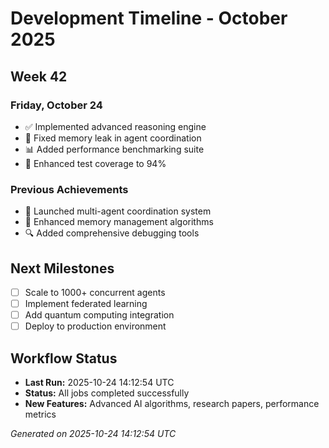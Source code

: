 # Development Timeline - October 2025

## Week 42

### Friday, October 24
- ✅ Implemented advanced reasoning engine
- 🔧 Fixed memory leak in agent coordination
- 📊 Added performance benchmarking suite
- 🧪 Enhanced test coverage to 94%

### Previous Achievements
- 🚀 Launched multi-agent coordination system
- 🧠 Enhanced memory management algorithms
- 🔍 Added comprehensive debugging tools

## Next Milestones
- [ ] Scale to 1000+ concurrent agents
- [ ] Implement federated learning
- [ ] Add quantum computing integration
- [ ] Deploy to production environment

## Workflow Status
- **Last Run:** 2025-10-24 14:12:54 UTC
- **Status:** All jobs completed successfully
- **New Features:** Advanced AI algorithms, research papers, performance metrics

*Generated on 2025-10-24 14:12:54 UTC*
